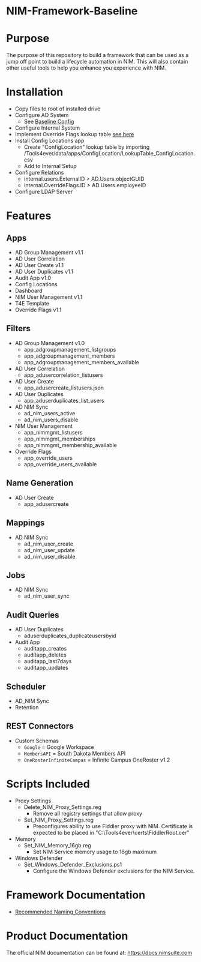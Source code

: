 # NIM-Framework-Baseline

# Purpose
The purpose of this repository to build a framework that can be used as a jump off point to build a lifecycle automation in NIM. This will also contain other useful tools to help you enhance you experience with NIM.

# Installation
- Copy files to root of installed drive
- Configure AD System
	- See [Baseline Config](https://github.com/Tools4ever-NIM/NIM-System-PowerShell-Microsoft-Active-Directory/blob/main/Config.Baseline.json)
- Configure Internal System
- Implement Override Flags lookup table [see here](https://github.com/Tools4ever-NIM/NIM-App-NIM-OverrideFlags/blob/main/README.md)
- Install Config Locations app
    - Create "ConfigLocation" lookup table by importing /Tools4ever/data/apps/ConfigLocation/LookupTable_ConfigLocation.csv
	- Add to Internal Setup
- Configure Relations
	- internal.users.ExternalID > AD.Users.objectGUID
	- internal.OverrideFlags.ID > AD.Users.employeeID
- Configure LDAP Server



# Features 

## Apps
- AD Group Management v1.1
- AD User Correlation
- AD User Create v1.1
- AD User Duplicates v1.1
- Audit App v1.0
- Config Locations
- Dashboard
- NIM User Management v1.1
- T4E Template
- Override Flags v1.1

## Filters
- AD Group Management v1.0
    - app_adgroupmanagement_listgroups
	- app_adgroupmanagement_members
	- app_adgroupmanagement_members_available
- AD User Correlation
    - app_adusercorrelation_listusers
- AD User Create
    - app_adusercreate_listusers.json
- AD User Duplicates
    - app_aduserduplicates_list_users
- AD NIM Sync
    - ad_nim_users_active
    - ad_nim_users_disable
- NIM User Management
    - app_nimmgmt_listusers
    - app_nimmgmt_memberships
    - app_nimmgmt_membership_available
- Override Flags
	- app_override_users
	- app_override_users_available

## Name Generation
- AD User Create
    - app_adusercreate

## Mappings
- AD NIM Sync
    - ad_nim_user_create
    - ad_nim_user_update
    - ad_nim_user_disable

## Jobs
- AD NIM Sync
    - ad_nim_user_sync

## Audit Queries
- AD User Duplicates
    - aduserduplicates_duplicateusersbyid
- Audit App
    - auditapp_creates
    - auditapp_deletes
    - auditapp_last7days
    - auditapp_updates
   
## Scheduler
- AD_NIM Sync
- Retention
    
## REST Connectors
- Custom Schemas
    - ```Google``` = Google Workspace
    - ```MembersAPI``` = South Dakota Members API
    - ```OneRosterInfiniteCampus``` = Infinite Campus OneRoster v1.2

# Scripts Included
- Proxy Settings
    - Delete_NIM_Proxy_Settings.reg
	    - Remove all registry settings that allow proxy
	- Set_NIM_Proxy_Settings.reg
	    - Preconfigures ability to use Fiddler proxy with NIM. Certificate is expected to be placed in "C:\\Tools4ever\certs\FiddlerRoot.cer"
- Memory
    - Set_NIM_Memory_16gb.reg
	    - Set NIM Service memory usage to 16gb maximum
- Windows Defender
    - Set_Windows_Defender_Exclusions.ps1
	    - Configure the Windows Defender exclusions for the NIM Service.
		

# Framework Documentation
- [Recommended Naming Conventions](Tools4ever/docs/NamingConventions.md)

# Product Documentation
The official NIM documentation can be found at: https://docs.nimsuite.com
